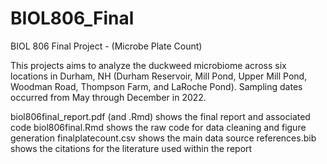 # BIOL806_Final
BIOL 806 Final Project - (Microbe Plate Count)

This projects aims to analyze the duckweed microbiome across six locations in Durham, NH (Durham Reservoir, Mill Pond, Upper Mill Pond, Woodman Road, 
Thompson Farm, and LaRoche Pond). Sampling dates occurred from May through December in 2022. 

biol806final_report.pdf (and .Rmd) shows the final report and associated code
biol806final.Rmd shows the raw code for data cleaning and figure generation
finalplatecount.csv shows the main data source
references.bib shows the citations for the literature used within the report 
